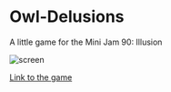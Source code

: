 # Owl-Delusions
 A little game for the Mini Jam 90: Illusion
 
![screen](https://user-images.githubusercontent.com/40894891/136407406-8d558b5d-6def-4526-b7f2-65a4684f6f01.JPG)

[Link to the game](https://vimur.itch.io/owl-delusions)
